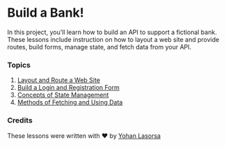 # Build a Bank!

In this project, you'll learn how to build an API to support a fictional bank. These lessons include instruction on how to layout a web site and provide routes, build forms, manage state, and fetch data from your API.

### Topics

1. [Layout and Route a Web Site](layout-route/README.md)
2. [Build a Login and Registration Form](forms/README.md)
3. [Concepts of State Management](state-management/README.md)
4. [Methods of Fetching and Using Data](data/README.md)

### Credits

These lessons were written with ♥️ by [Yohan Lasorsa](https://twitter.com/sinedied)


